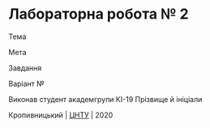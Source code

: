 ﻿# Лабораторна робота № 2

Тема

Мета

Завдання

Варіант №

Виконав студент академгрупи КІ-19 Прізвище й ініціали

Кропивницький | <a href="http://www.kntu.kr.ua/">ЦНТУ</a> | 2020